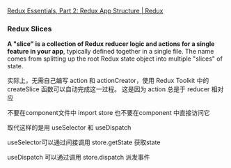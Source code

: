 [Redux Essentials, Part 2: Redux App Structure | Redux](https://redux.js.org/tutorials/essentials/part-2-app-structure)

### Redux Slices

**A "slice" is a collection of Redux reducer logic and actions for a single feature in your app**, typically defined together in a single file. The name comes from splitting up the root Redux state object into multiple "slices" of state.

实际上，无需自己编写 action 和 actionCreator，使用 Redux Toolkit 中的 createSlice 函数可以自动完成这一过程。 这是因为 action 总是于 reducer 相对应



不要在component文件中 import store 也不要在component 中直接访问它

取代这样的是用 useSelector 和 useDispatch

useSelector可以通过间接调用 store.getState 获取state 

useDispatch 可以通过调用 store.dispatch 派发事件